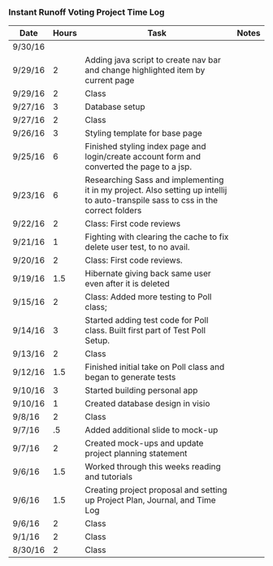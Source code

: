 ### Instant Runoff Voting Project Time Log

| Date | Hours | Task | Notes |
|------|------|-------|-------|
| 9/30/16 | 
| 9/29/16 | 2 | Adding java script to create nav bar and change highlighted item by current page | |
| 9/29/16 | 2 | Class | |
| 9/27/16 | 3 | Database setup | |
| 9/27/16 | 2 | Class | |
| 9/26/16 | 3 | Styling template for base page | |
| 9/25/16 | 6 | Finished styling index page and login/create account form and converted the page to a jsp.
| 9/23/16 | 6 | Researching Sass and implementing it in my project. Also setting up intellij to auto-transpile sass to css in the correct folders ||
| 9/22/16 | 2 | Class: First code reviews | |
| 9/21/16 | 1 | Fighting with clearing the cache to fix delete user test, to no avail. | |
| 9/20/16 | 2 | Class: First code reviews. ||
| 9/19/16 | 1.5 | Hibernate giving back same user even after it is deleted ||
| 9/15/16 | 2 | Class: Added more testing to Poll class; | |
| 9/14/16 | 3 | Started adding test code for Poll class. Built first part of Test Poll Setup. |
| 9/13/16 | 2 | Class | |
| 9/12/16 | 1.5 | Finished initial take on Poll class and began to generate tests | |
| 9/10/16 | 3 | Started building personal app | |
| 9/10/16 | 1 | Created database design in visio | |
| 9/8/16 | 2 | Class | |
| 9/7/16 | .5 | Added additional slide to mock-up | |
| 9/7/16 | 2 | Created mock-ups and update project planning statement | |
| 9/6/16 | 1.5 | Worked through this weeks reading and tutorials | |
| 9/6/16 | 1.5 | Creating project proposal and setting up Project Plan, Journal, and Time Log | |
| 9/6/16 | 2 | Class | |
| 9/1/16 | 2 | Class | |
| 8/30/16 | 2 | Class | |
